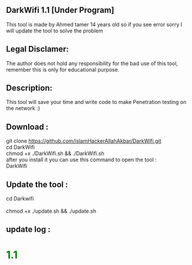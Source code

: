 ## DarkWifi 1.1 [Under Program]
This tool is made by Ahmed tamer 14 years old so if you see error sorry I will update the tool to solve the problem
## Legal Disclamer:
The author does not hold any responsibility for the bad use of this tool,
remember this is only for educational purpose.
## Description:
This tool will save your time and write code to make Penetration testing on the network :)
## Download : 
git clone https://github.com/islamHackerAllahAkbar/DarkWifi.git <br>
cd DarkWifi <br>
chmod +x ./DarkWifi.sh && ./DarkWifi.sh <br>
after you install it you can use this command to open the tool : <br>
DarkWifi
## Update the tool :
cd Darkwifi <br>
 <br>
chmod +x ./update.sh && ./update.sh

## update log : 
<h1 style="color:green;">1.1</h1> <br>
